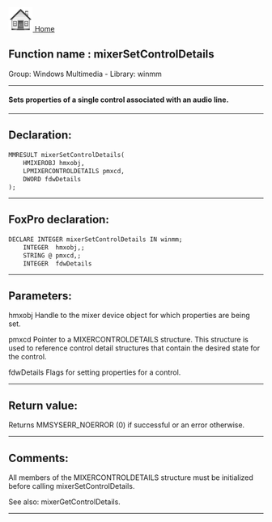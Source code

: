 [<img src="../../images/home.png"> Home ](https://github.com/VFPX/Win32API)  

## Function name : mixerSetControlDetails
Group: Windows Multimedia - Library: winmm    
***  


#### Sets properties of a single control associated with an audio line.
***  


## Declaration:
```foxpro  
MMRESULT mixerSetControlDetails(
	HMIXEROBJ hmxobj,
	LPMIXERCONTROLDETAILS pmxcd,
	DWORD fdwDetails
);  
```  
***  


## FoxPro declaration:
```foxpro  
DECLARE INTEGER mixerSetControlDetails IN winmm;
	INTEGER  hmxobj,;
	STRING @ pmxcd,;
	INTEGER  fdwDetails  
```  
***  


## Parameters:
hmxobj
Handle to the mixer device object for which properties are being set.

pmxcd
Pointer to a MIXERCONTROLDETAILS structure. This structure is used to reference control detail structures that contain the desired state for the control. 

fdwDetails
Flags for setting properties for a control.
  
***  


## Return value:
Returns MMSYSERR_NOERROR (0) if successful or an error otherwise.  
***  


## Comments:
All members of the MIXERCONTROLDETAILS structure must be initialized before calling mixerSetControlDetails.  
  
See also: mixerGetControlDetails.  
  
***  

